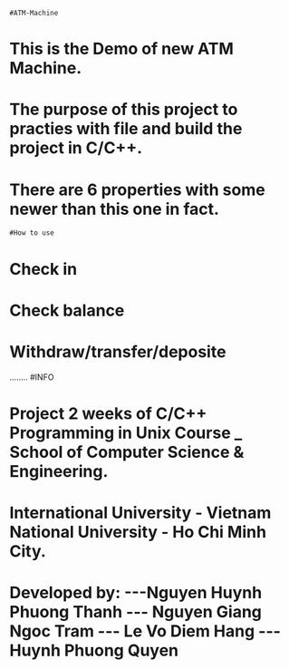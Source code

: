 	#ATM-Machine
# This is the Demo of new ATM Machine.
# The purpose of this project to practies with file and build the project in C/C++.
# There are 6 properties with some newer than this one in fact.
	#How to use
# Check in 
# Check balance
# Withdraw/transfer/deposite
........
	#INFO
# Project 2 weeks of C/C++ Programming in Unix Course _ School of Computer Science & Engineering.
# International University - Vietnam National University - Ho Chi Minh City. 
# Developed by: ---Nguyen Huynh Phuong Thanh --- Nguyen Giang Ngoc Tram --- Le Vo Diem Hang --- Huynh Phuong Quyen
